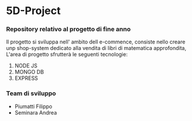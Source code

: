 # 5D-Project
### Repository relativo al progetto di fine anno
Il progetto si sviluppa nell' ambito dell e-commence, consiste nello creare unp shop-system dedicato alla vendita di libri di matematica approfondita,
L'area di progetto sfrutterà le seguenti tecnologie:
1. NODE JS
1. MONGO DB
1. EXPRESS

### Team di sviluppo
- Piumatti Filippo
- Seminara Andrea
